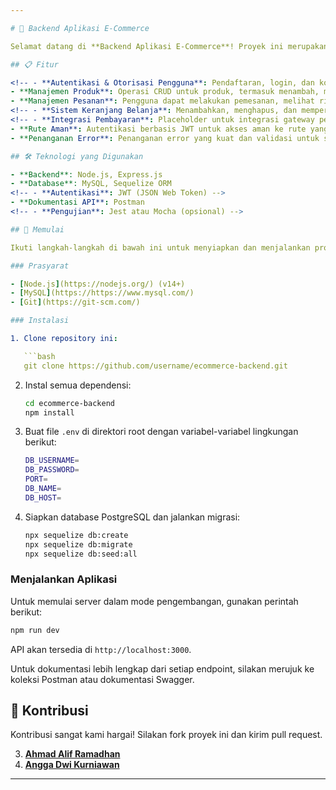 ```yaml
---

# 🛒 Backend Aplikasi E-Commerce

Selamat datang di **Backend Aplikasi E-Commerce**! Proyek ini merupakan latihan project untuk backend untuk platform e-commerce, menyediakan RESTful API yang kuat untuk mengelola produk, pengguna, pesanan, dan lainnya. Dibangun dengan **Express.js** dan terhubung ke database **MySQL**

## 📋 Fitur

<!-- - **Autentikasi & Otorisasi Pengguna**: Pendaftaran, login, dan kontrol akses berbasis peran untuk admin dan pelanggan. -->
- **Manajemen Produk**: Operasi CRUD untuk produk, termasuk menambah, memperbarui, dan menghapus produk.
- **Manajemen Pesanan**: Pengguna dapat melakukan pemesanan, melihat riwayat pesanan, dan mengelola proses checkout.
<!-- - **Sistem Keranjang Belanja**: Menambahkan, menghapus, dan memperbarui item dalam keranjang belanja. -->
<!-- - **Integrasi Pembayaran**: Placeholder untuk integrasi gateway pembayaran (contohnya Stripe, PayPal). -->
- **Rute Aman**: Autentikasi berbasis JWT untuk akses aman ke rute yang dilindungi.
- **Penanganan Error**: Penanganan error yang kuat dan validasi untuk semua endpoint API.

## 🛠️ Teknologi yang Digunakan

- **Backend**: Node.js, Express.js
- **Database**: MySQL, Sequelize ORM
<!-- - **Autentikasi**: JWT (JSON Web Token) -->
- **Dokumentasi API**: Postman
<!-- - **Pengujian**: Jest atau Mocha (opsional) -->

## 🚀 Memulai

Ikuti langkah-langkah di bawah ini untuk menyiapkan dan menjalankan proyek secara lokal.

### Prasyarat

- [Node.js](https://nodejs.org/) (v14+)
- [MySQL](https://https://www.mysql.com/)
- [Git](https://git-scm.com/)

### Instalasi

1. Clone repository ini:

   ```bash
   git clone https://github.com/username/ecommerce-backend.git
   ```

2. Instal semua dependensi:

   ```bash
   cd ecommerce-backend
   npm install
   ```

3. Buat file `.env` di direktori root dengan variabel-variabel lingkungan berikut:

   ```bash
   DB_USERNAME=
   DB_PASSWORD=
   PORT=
   DB_NAME=
   DB_HOST=
   ```

4. Siapkan database PostgreSQL dan jalankan migrasi:

   ```bash
   npx sequelize db:create
   npx sequelize db:migrate
   npx sequelize db:seed:all
   ```

### Menjalankan Aplikasi

Untuk memulai server dalam mode pengembangan, gunakan perintah berikut:

```bash
npm run dev
```

API akan tersedia di `http://localhost:3000`.

<!-- ### Daftar Endpoint API

| Method | Endpoint            | Deskripsi                          |
|--------|---------------------|------------------------------------|
| POST   | `/api/auth/signup`   | Mendaftarkan pengguna baru         |
| POST   | `/api/auth/login`    | Login dan mendapatkan token JWT    |
| GET    | `/api/products`      | Mengambil semua produk             |
| POST   | `/api/products`      | Menambahkan produk baru (hanya admin) |
| PUT    | `/api/products/:id`  | Memperbarui produk (hanya admin)   |
| DELETE | `/api/products/:id`  | Menghapus produk (hanya admin)     |
| POST   | `/api/orders`        | Membuat pesanan baru               |
| GET    | `/api/orders/:id`    | Mengambil detail pesanan tertentu  | -->

Untuk dokumentasi lebih lengkap dari setiap endpoint, silakan merujuk ke koleksi Postman atau dokumentasi Swagger.

## 🤝 Kontribusi

Kontribusi sangat kami hargai! Silakan fork proyek ini dan kirim pull request.

3. **[Ahmad Alif Ramadhan](https://github.com/neobitose)**
4. **[Angga Dwi Kurniawan](https://github.com/angga2k)**

---
```

